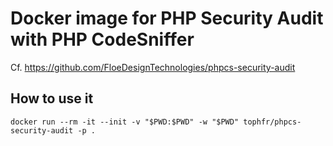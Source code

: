 # Docker image for PHP Security Audit with PHP CodeSniffer

Cf. https://github.com/FloeDesignTechnologies/phpcs-security-audit

## How to use it

    docker run --rm -it --init -v "$PWD:$PWD" -w "$PWD" tophfr/phpcs-security-audit -p .

